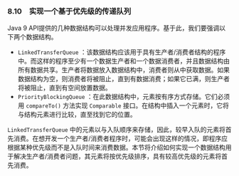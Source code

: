### 8.10　实现一个基于优先级的传递队列

Java 9 API提供的几种数据结构可以处理并发应用程序。基于此，我们要强调以下两个数据结构。

+ `LinkedTransferQueue` ：该数据结构应该用于具有生产者/消费者结构的程序中。而这样的程序至少有一个数据生产者和一个数据消费者，并且数据结构由所有数据共享。生产者将数据放入数据结构中，消费者则从中获取数据。如果数据结构为空，则消费者将被阻止，直到有数据消费；如果它已满，则生产者将被阻止，直到有空间放置数据。
+ `PriorityBlockingQueue` ：在此数据结构中，元素按有序方式存储。它们必须用 `compareTo()` 方法实现 `Comparable` 接口。在结构中插入一个元素时，它将与结构元素进行比较，直至找到它的位置。

`LinkedTransferQueue` 中的元素以与入队顺序来存储，因此，较早入队的元素将首先消费。在想开发一个生产者/消费者程序时，可能会出现这样的情况，即程序应根据某种优先级而不是入队时间来消费数据。本节将介绍如何实现一个数据结构用于解决生产者/消费者问题，其元素将按优先级排序，具有较高优先级的元素将首先消费。

